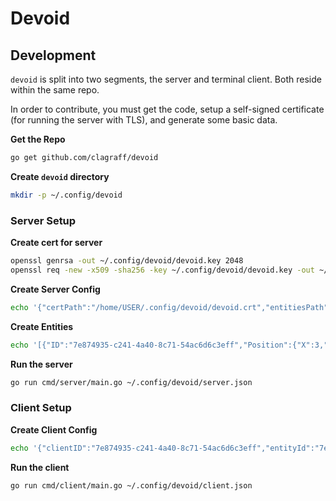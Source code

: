 # Devoid
## Development
`devoid` is split into two segments, the server and terminal client. Both reside
within the same repo. 

In order to contribute, you must get the code, setup a self-signed certificate
(for running the server with TLS), and generate some basic data.

**Get the Repo**

```bash
go get github.com/clagraff/devoid
```

**Create `devoid` directory**
```bash
mkdir -p ~/.config/devoid
```

### Server Setup

**Create cert for server**

```bash
openssl genrsa -out ~/.config/devoid/devoid.key 2048
openssl req -new -x509 -sha256 -key ~/.config/devoid/devoid.key -out ~/.config/devoid/devoid.crt -days 3650
```

**Create Server Config**

```bash
echo '{"certPath":"/home/USER/.config/devoid/devoid.crt","entitiesPath":"/home/USER/.config/devoid/entities.json","keyPath":"/home/USER/.config/devoid/devoid.key"}' > ~/.config/devoid/server.json
```

**Create Entities**
```bash
echo '[{"ID":"7e874935-c241-4a40-8c71-54ac6d6c3eff","Position":{"X":3,"Y":7},"Spatial":{"OccupiesPosition":true,"Stackable":false}},{"ID":"8e50e77b-dca9-4cb8-b228-c127b04442e7","Position":{"X":5,"Y":1},"Spatial":{"OccupiesPosition":true,"Stackable":false}}]' > ~/.config/devoid/entities.go
```

**Run the server**
```bash
go run cmd/server/main.go ~/.config/devoid/server.json
```

### Client Setup
**Create Client Config**
```bash
echo '{"clientID":"7e874935-c241-4a40-8c71-54ac6d6c3eff","entityId":"7e874935-c241-4a40-8c71-54ac6d6c3eff"}' > ~/.config/devoid/client.json
```

**Run the client**
```bash
go run cmd/client/main.go ~/.config/devoid/client.json
```
